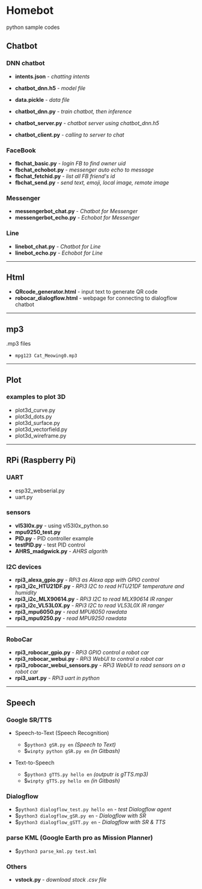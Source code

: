 # Homebot 
python sample codes

## Chatbot

### DNN chatbot
* **intents.json** - *chatting intents*
* **chatbot_dnn.h5** - *model file*
* **data.pickle** - *data file*
* **chatbot_dnn.py** - *train chatbot, then inference*

* **chatbot_server.py** - *chatbot server using chatbot_dnn.h5*
* **chatbot_client.py** - *calling to server to chat*

### FaceBook
* **fbchat_basic.py** - *login FB to find owner uid* <br />
* **fbchat_echobot.py** - *messenger auto echo to message* <br />
* **fbchat_fetchid.py** - *list all FB friend's id* <br />
* **fbchat_send.py** - *send text, emoji, local image, remote image* <br />

### Messenger
* **messengerbot_chat.py** - *Chatbot for Messenger* <br />
* **messengerbot_echo.py** - *Echobot for Messenger* <br />

### Line
* **linebot_chat.py** - *Chatbot for Line* <br />
* **linebot_echo.py** - *Echobot for Line* <br />

---
## Html
* **QRcode_generator.html** - input text to generate QR code
* **robocar_dialogflow.html** - webpage for connecting to dialogflow chatbot

---
## mp3 
.mp3 files<br>
* `mpg123 Cat_Meowing0.mp3`<br>

---
## Plot

### examples to plot 3D
* plot3d_curve.py
* plot3d_dots.py
* plot3d_surface.py
* plot3d_vectorfield.py
* plot3d_wireframe.py

---
## RPi (Raspberry Pi)

### UART
* esp32_webserial.py
* uart.py

### sensors
* **vl53l0x.py** - using vl53l0x_python.so
* **mpu9250_test.py**
* **PID.py** - PID controller example
* **testPID.py** - test PID control
* **AHRS_madgwick.py** - *AHRS algorith*

### I2C devices
* **rpi3_alexa_gpio.py** - *RPi3 as Alexa app with GPIO control*
* **rpi3_i2c_HTU21DF.py** - *RPi3 I2C to read HTU21DF temperature and humidity*
* **rpi3_i2c_MLX90614.py** - *RPi3 I2C to read MLX90614 IR ranger*
* **rpi3_i2c_VL53L0X.py**  - *RPi3 I2C to read VL53L0X IR ranger*
* **rpi3_mpu6050.py**  - *read MPU6050 rawdata*
* **rpi3_mpu9250.py**  - *read MPU9250 rawdata*

---
### RoboCar
* **rpi3_robocar_gpio.py**  - *RPi3 GPIO control a robot car* <br>
* **rpi3_robocar_webui.py** - *RPi3 WebUI to control a robot car* <br>
* **rpi3_robocar_webui_sensors.py** - *RPi3 WebUI to read sensors on a robot car* <br>
* **rpi3_uart.py**          - *RPi3 uart in python*<br>

---
## Speech 

### Google SR/TTS
* Speech-to-Text (Speech Recognition)
  - $`python3 gSR.py en`        *(Speech to Text)*<br>
  - $`winpty python gSR.py en`  *(in Gitbash)*<br>
  
* Text-to-Speech
  - $`python3 gTTS.py hello en` *(outputr is gTTS.mp3)*<br>
  - $`winpty gTTS.py hello en` *(in Gitbash)*<br>
  
### Dialogflow
* $`python3 dialogflow_test.py hello en` - *test Dialogflow agent*<br>
* $`python3 dialogflow_gSR.py en` - *Dialogflow with SR*<br>
* $`python3 dialogflow_gSTT.py en` - *Dialogflow with SR & TTS*<br>

### parse KML (Google Earth pro as Mission Planner)
* $`python3 parse_kml.py test.kml`<br>

### Others
* **vstock.py** - *download stock .csv file*
